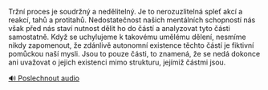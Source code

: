 
Tržní proces je soudržný a nedělitelný. Je to nerozuzlitelná spleť akcí a reakcí, tahů a protitahů. Nedostatečnost našich mentálních schopností nás však před nás staví nutnost dělit ho do částí a analyzovat tyto části samostatně. Když se uchylujeme k takovému umělému dělení, nesmíme nikdy zapomenout, že zdánlivě autonomní existence těchto částí je fiktivní pomůckou naší mysli. Jsou to pouze části, to znamená, že se nedá dokonce ani uvažovat o jejich existenci mimo strukturu, jejímiž částmi jsou.

[🔊 Poslechnout audio](/data/7-paragraphs/audio/chapter_62/para_005-Trn-proces-je-soudrn-a-nedliteln-Je-to-nero.mp3)
